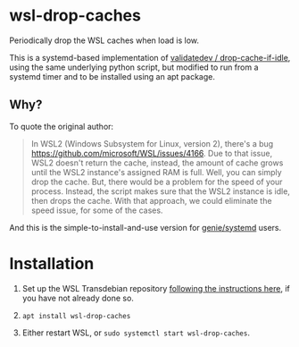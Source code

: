 # wsl-drop-caches
Periodically drop the WSL caches when load is low.

This is a systemd-based implementation of [validatedev / drop-cache-if-idle](https://github.com/validatedev/drop-cache-if-idle), using the same underlying python script, but modified to run from a systemd timer and to be installed using an apt package.

## Why?

To quote the original author:

> In WSL2 (Windows Subsystem for Linux, version 2), there's a bug https://github.com/microsoft/WSL/issues/4166. Due to that issue, WSL2 doesn't return the cache, instead, the amount of cache grows until the WSL2 instance's assigned RAM is full. Well, you can simply drop the cache. But, there would be a problem for the speed of your process. Instead, the script makes sure that the WSL2 instance is idle, then drops the cache. With that approach, we could eliminate the speed issue, for some of the cases.
> 

And this is the simple-to-install-and-use version for [genie/systemd](https://github.com/arkane-systems/genie) users.

# Installation

 1. Set up the WSL Transdebian repository [following the instructions here](https://arkane-systems.github.io/wsl-transdebian/), if you have not already done so.

 2. `apt install wsl-drop-caches`

 3. Either restart WSL, or `sudo systemctl start wsl-drop-caches`.


